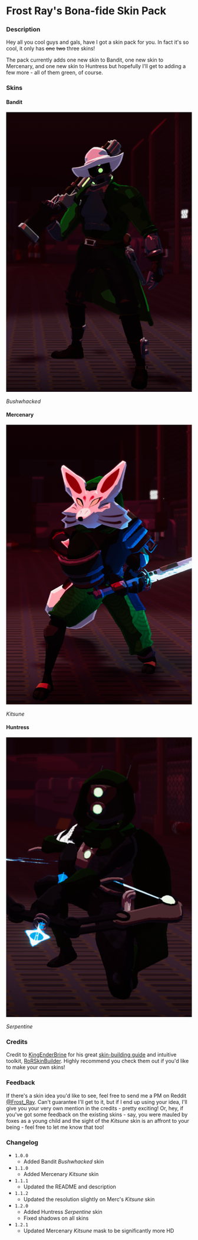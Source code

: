 # Frost Ray's Bona-fide Skin Pack
### Description
Hey all you cool guys and gals, have I got a skin pack for you. In fact it's so cool, it only has ~~one~~ ~~two~~ three skins!

The pack currently adds one new skin to Bandit, one new skin to Mercenary, and one new skin to Huntress but hopefully I'll get to adding a few more - all of them green, of course.

### Skins

#### Bandit

![BanditScreenshot](https://github.com/jj-starrett/Image-Assets/blob/master/RoR2-Assets/banditScreenshot.PNG?raw=true)

_Bushwhacked_

#### Mercenary

![MercenaryScreenshot](https://github.com/jj-starrett/Image-Assets/blob/master/RoR2-Assets/mercenaryScreenshot.PNG?raw=true)

_Kitsune_

#### Huntress

![HuntressScreenshot](https://github.com/jj-starrett/Image-Assets/blob/master/RoR2-Assets/huntressScreenshot.PNG?raw=true)

_Serpentine_

### Credits

Credit to [KingEnderBrine](https://thunderstore.io/package/KingEnderBrine/) for his great [skin-building guide](https://youtu.be/NzrVKDw-vq4) and intuitive toolkit, [RoRSkinBuilder](https://github.com/KingEnderBrine/RoRSkinBuilder). Highly recommend you check them out if you'd like to make your own skins!

### Feedback

If there's a skin idea you'd like to see, feel free to send me a PM on Reddit [@Frost_Ray](https://www.reddit.com/user/Frost_Ray/). Can't guarantee I'll get to it, but if I end up using your idea, I'll give you your very own mention in the credits - pretty exciting! 
Or, hey, if you've got some feedback on the existing skins - say, you were mauled by foxes as a young child and the sight of the _Kitsune_ skin is an affront to your being - feel free to let me know that too!

### Changelog

 - `1.0.0`
    - Added Bandit _Bushwhacked_ skin
 - `1.1.0`
	 - Added Mercenary _Kitsune_ skin
 - `1.1.1`
	 - Updated the README and description
 - `1.1.2`
	 - Updated the resolution slightly on Merc's _Kitsune_ skin
 - `1.2.0`
	 - Added Huntress _Serpentine_ skin
	 - Fixed shadows on all skins
 - `1.2.1`
	 - Updated Mercenary _Kitsune_ mask to be significantly more HD
